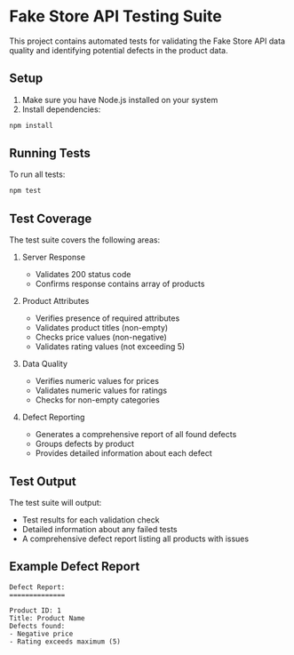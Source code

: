 # Fake Store API Testing Suite

This project contains automated tests for validating the Fake Store API data quality and identifying potential defects in the product data.

## Setup

1. Make sure you have Node.js installed on your system
2. Install dependencies:
```bash
npm install
```

## Running Tests

To run all tests:
```bash
npm test
```

## Test Coverage

The test suite covers the following areas:

1. Server Response
   - Validates 200 status code
   - Confirms response contains array of products

2. Product Attributes
   - Verifies presence of required attributes
   - Validates product titles (non-empty)
   - Checks price values (non-negative)
   - Validates rating values (not exceeding 5)

3. Data Quality
   - Verifies numeric values for prices
   - Validates numeric values for ratings
   - Checks for non-empty categories

4. Defect Reporting
   - Generates a comprehensive report of all found defects
   - Groups defects by product
   - Provides detailed information about each defect

## Test Output

The test suite will output:
- Test results for each validation check
- Detailed information about any failed tests
- A comprehensive defect report listing all products with issues

## Example Defect Report

```
Defect Report:
==============

Product ID: 1
Title: Product Name
Defects found:
- Negative price
- Rating exceeds maximum (5)
``` 